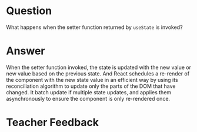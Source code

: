 # Question

What happens when the setter function returned by `useState` is invoked?

# Answer
When the setter function invoked, the state is updated with the new value or new value based on the previous state. And React schedules a re-render of the component with the new state value in an efficient way by using its reconciliation algorithm to update only the parts of the DOM that have changed. It batch update if multiple state updates, and applies them asynchronously to ensure the component is only re-rendered once.

# Teacher Feedback